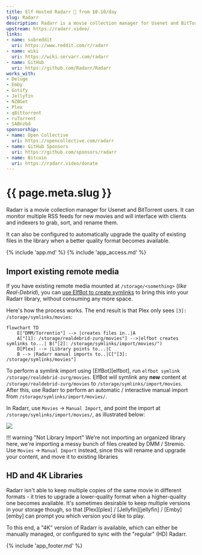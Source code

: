 ```yaml
---
title: Elf Hosted Radarr 🧝 from $0.10/day
slug: Radarr
description: Radarr is a movie collection manager for Usenet and BitTorrent users. It can monitor multiple RSS feeds for new movies and will interface with clients and indexers to grab, sort, and rename them
upstream: https://radarr.video/
links:
- name: subreddit
  uri: https://www.reddit.com/r/radarr
- name: wiki
  uri: https://wiki.servarr.com/radarr
- name: GitHub
  uri: https://github.com/Radarr/Radarr
works_with:
- Deluge
- Emby
- Gotify
- Jellyfin
- NZBGet
- Plex
- qBittorrent
- ruTorrent
- SABnzbd
sponsorship: 
- name: Open Collective
  uri: https://opencollective.com/radarr
- name: GitHub Sponsors
  uri: https://github.com/sponsors/radarr
- name: Bitcoin
  uri: https://radarr.video/donate
---
```


# {{ page.meta.slug }}

Radarr is a movie collection manager for Usenet and BitTorrent users. It can monitor multiple RSS feeds for new movies and will interface with clients and indexers to grab, sort, and rename them.

It can also be configured to automatically upgrade the quality of existing files in the library when a better quality format becomes available.

{% include 'app.md' %}
{% include 'app_access.md' %}

## Import existing remote media

If you have existing remote media mounted at `/storage/<something>` (*like Real-Debrid*), you can [use ElfBot to create symlinks](/app/elfbot#how-to-import-symlinks) to bring this into your Radarr library, without consuming any more space.

Here's how the process works. The end result is that Plex only sees `[3]: /storage/symlinks/movies`:

```mermaid
flowchart TD
    E["DMM/Torrentio"] --> |creates files in..|A
    A["[1]: /storage/realdebrid-zurg/movies"] -->|elfbot creates symlinks to...| B("[2]: /storage/symlinks/import/movies/")
    D[Plex] --> |Library points to...|C
    B --> |Radarr manual imports to..|C["[3]: /storage/symlinks/movies"]

```

To perform a symlink import using [ElfBot][elfbot], run `elfbot symlink /storage/realdebrid-zurg/movies`. ElfBot will symlink any **new**  content at `/storage/realdebrid-zurg/movies` to `/storage/symlinks/import/movies`. After this, use Radarr to perform an automatic / interactive manual import from `/storage/symlinks/import/movies/`.

In Radarr, use `Movies` -> `Manual Import`, and point the import at `/storage/symlinks/import/movies/`, as illustrated below:

![](/images/radarr-movies-manual-import.png)

!!! warning "Not Library Import"
    We're not importing an organized library here, we're importing a messy bunch of files created by DMM / Stremio. Use `Movies` -> `Manual Import` instead, since this will rename and upgrade your content, and move it to existing libraries

## HD and 4K Libraries

Radarr isn't able to keep multiple copies of the same movie in different formats - it tries to upgrade a lower-quality format when a higher-quality one becomes available. It's sometimes desirable to keep multiple versions in your storage though, so that [Plex][plex] / [Jellyfin][jellyfin] / [Emby][emby] can prompt you which version you'd like to play.

To this end, a "4K" version of Radarr is available, which can either be manually managed, or configured to sync with the "regular" (HD) Radarr.

{% include 'app_footer.md' %}